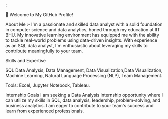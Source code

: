 :

👋 Welcome to My GitHub Profile!

About Me :-
I'm a passionate and skilled data analyst with a solid foundation in computer science and data analytics, honed through my education at IIT BHU. My innovative learning environment has equipped me with the ability to tackle real-world problems using data-driven insights. With experience as an SQL data analyst, I'm enthusiastic about leveraging my skills to contribute meaningfully to your team.



Skills and Expertise

SQL Data Analysis, Data Management, Data Visualization,Data Visualization, Machine Learning, Natural Language Processing (NLP), Team Management.

Tools: Excel, Jupyter Notebook, Tableau.


Internship Goals
I am seeking a Data Analysis internship opportunity where I can utilize my skills in SQL, data analysis, leadership, problem-solving, and business analytics. I am eager to contribute to your team's success and learn from experienced professionals.

